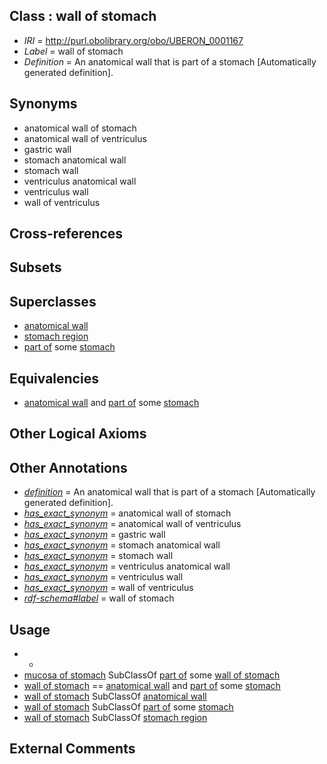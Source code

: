 
## Class : wall of stomach

 * *IRI* = http://purl.obolibrary.org/obo/UBERON_0001167
 * *Label* = wall of stomach
 * *Definition* = An anatomical wall that is part of a stomach [Automatically generated definition].

## Synonyms

 * anatomical wall of stomach
 * anatomical wall of ventriculus
 * gastric wall
 * stomach anatomical wall
 * stomach wall
 * ventriculus anatomical wall
 * ventriculus wall
 * wall of ventriculus

## Cross-references


## Subsets


## Superclasses

 * [anatomical wall](../../UBERON/60/UBERON_0000060.md)
 * [stomach region](../../UBERON/34/UBERON_0009034.md)
 * [part of](../../BFO/50/BFO_0000050.md) some [stomach](../../UBERON/45/UBERON_0000945.md)

## Equivalencies

 * [anatomical wall](../../UBERON/60/UBERON_0000060.md) and [part of](../../BFO/50/BFO_0000050.md) some [stomach](../../UBERON/45/UBERON_0000945.md)

## Other Logical Axioms


## Other Annotations

 * *[definition](../../IAO/15/IAO_0000115.md)* = An anatomical wall that is part of a stomach [Automatically generated definition].
 * *[has_exact_synonym](../../ym/oboInOwl#hasExactSynonym.md)* = anatomical wall of stomach
 * *[has_exact_synonym](../../ym/oboInOwl#hasExactSynonym.md)* = anatomical wall of ventriculus
 * *[has_exact_synonym](../../ym/oboInOwl#hasExactSynonym.md)* = gastric wall
 * *[has_exact_synonym](../../ym/oboInOwl#hasExactSynonym.md)* = stomach anatomical wall
 * *[has_exact_synonym](../../ym/oboInOwl#hasExactSynonym.md)* = stomach wall
 * *[has_exact_synonym](../../ym/oboInOwl#hasExactSynonym.md)* = ventriculus anatomical wall
 * *[has_exact_synonym](../../ym/oboInOwl#hasExactSynonym.md)* = ventriculus wall
 * *[has_exact_synonym](../../ym/oboInOwl#hasExactSynonym.md)* = wall of ventriculus
 * *[rdf-schema#label](../../el/rdf-schema#label.md)* = wall of stomach

## Usage

 * -
 * [mucosa of stomach](../../UBERON/99/UBERON_0001199.md) SubClassOf [part of](../../BFO/50/BFO_0000050.md) some [wall of stomach](../../UBERON/67/UBERON_0001167.md)
 * [wall of stomach](../../UBERON/67/UBERON_0001167.md) == [anatomical wall](../../UBERON/60/UBERON_0000060.md) and [part of](../../BFO/50/BFO_0000050.md) some [stomach](../../UBERON/45/UBERON_0000945.md)
 * [wall of stomach](../../UBERON/67/UBERON_0001167.md) SubClassOf [anatomical wall](../../UBERON/60/UBERON_0000060.md)
 * [wall of stomach](../../UBERON/67/UBERON_0001167.md) SubClassOf [part of](../../BFO/50/BFO_0000050.md) some [stomach](../../UBERON/45/UBERON_0000945.md)
 * [wall of stomach](../../UBERON/67/UBERON_0001167.md) SubClassOf [stomach region](../../UBERON/34/UBERON_0009034.md)

## External Comments

